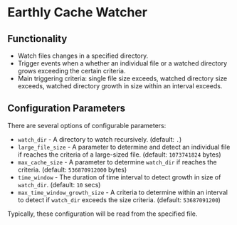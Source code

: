 # Earthly Cache Watcher

## Functionality

* Watch files changes in a specified directory.
* Trigger events when a whether an individual file or
a watched directory grows exceeding the certain criteria.
* Main triggering criteria: single file size exceeds, watched directory size exceeds,
watched directory growth in size within an interval exceeds.

## Configuration Parameters

There are several options of configurable parameters:

* `watch_dir` - A directory to watch recursively. (default: `.`)
* `large_file_size` - A parameter to determine and detect an individual file
if reaches the criteria of a large-sized file. (default: `1073741824` bytes)
* `max_cache_size` - A parameter to determine `watch_dir`
if reaches the criteria. (default: `536870912000` bytes)
* `time_window` - The duration of time interval to detect growth
in size of `watch_dir`. (default: `10` secs)
* `max_time_window_growth_size` - A criteria to determine within an interval to detect
if `watch_dir` exceeds the size criteria. (default: `53687091200`)

Typically, these configuration will be read from the specified file.
